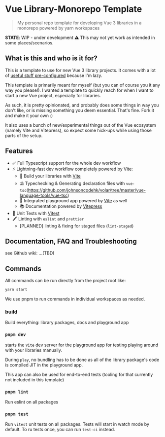 # Vue Library-Monorepo Template

> My personal repo template for developing Vue 3 libraries in a monorepo powered by yarn workspaces

**STATE**: WIP - under development ⚠️ This may not yet work as intended in some places/scenarios.

## What is this and who is it for?

This is a template to use for new Vue 3 library projects. It comes with a lot of [useful stuff pre-configured](#features) because I'm lazy.

This template is primarily meant for myself (but you can of course you it any way you please!). I wanted a template to quickly reach for when I want to start a new Vue project, especially for libraries.

As such, it is pretty opinionated, and probably does some things in way you don't like, or is missing something you deem essential. That's fine. Fork it and make it your own :)

It also uses a bunch of new/experimental things out of the Vue ecosystem (namely Vite and Vitepress), so expect some hick-ups while using those parts of the setup.

## Features

* ✅ Full Typescript support for the whole dev workflow
* ⚡️  Lightning-fast dev workflow completely powered by Vite:
  * 🎯 Build your libraries with [Vite](https://github.com/vitejs/vite)
  * ⛱️ Typechecking & Generating declaration files with `vue-tsc`(https://github.com/johnsoncodehk/volar/tree/master/vue-language-tools/vue-tsc)
  * 🏈 Integrated playground app powered by [Vite](https://github.com/vitejs/vite) as well
  * 📚 Documentation powered by [Vitepress](https://vitepress.vuejs.org)
* 💊 Unit Tests with [Vitest](https://www.vitest.dev)
* 🖍 Linting with `eslint` and `prettier`
  * [PLANNED] linting & fixing for staged files (`lint-staged`)

## Documentation, FAQ and Troubleshooting

see Github wiki: ...(TBD)

## Commands

All commands can be run directly from the project root like:

```bash
yarn start
```

We use pnpm to run commands in individual workspaces as needed.

### build

Build everything: library packages, docs and playground app
### `pnpm dev`

starts the `Vite` dev server for the playground app for testing playing around with your libraries manually. 

During `play`, no bundling has to be done as all of the library package's code is compiled JIT in the playground app.

This app can also be used for end-to-end tests (tooling for that currently not included in this template)

### `pnpm lint`

Run eslint on all packages

### `pnpm test`

Run `vitest` unit tests on all packages. Tests will start in watch mode by default. To ru tests once, you can run `test-ci` instead.